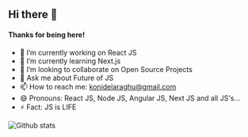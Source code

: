 ## Hi there 👋
#### Thanks for being here!

- 🔭 I’m currently working on React JS
- 🌱 I’m currently learning Next.js
- 👯 I’m looking to collaborate on Open Source Projects
- 💬 Ask me about Future of JS
- 📫 How to reach me: konidelaraghu@gmail.com
- 😄 Pronouns: React JS, Node JS, Angular JS, Next JS and all JS's...
- ⚡ Fact: JS is LIFE


![Github stats](https://github-readme-stats.vercel.app/api?username=raghu3r)
